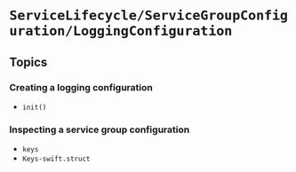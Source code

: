 # ``ServiceLifecycle/ServiceGroupConfiguration/LoggingConfiguration``

## Topics

### Creating a logging configuration

- ``init()``

### Inspecting a service group configuration

- ``keys``
- ``Keys-swift.struct``
